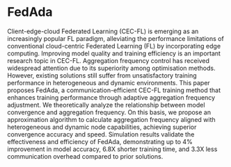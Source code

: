 # FedAda

Client-edge-cloud Federated Learning (CEC-FL) is emerging as an increasingly popular FL paradigm, alleviating the performance limitations of conventional cloud-centric Federated Learning (FL) by incorporating edge computing. 
Improving model quality and training efficiency is an important research topic in CEC-FL. 
Aggregation frequency control has received widespread attention due to its superiority among optimisation methods. However, existing solutions still suffer from unsatisfactory training performance in heterogeneous and dynamic environments. 
This paper proposes FedAda, a communication-efficient CEC-FL training method that enhances training performance through adaptive aggregation frequency adjustment. 
We theoretically analyze the relationship between model convergence and aggregation frequency. On this basis, we propose an approximation algorithm to calculate aggregation frequency aligned with heterogeneous and dynamic node capabilities, achieving superior convergence accuracy and speed. 
Simulation results validate the effectiveness and efficiency of FedAda, demonstrating up to 4% improvement in model accuracy, 6.8X shorter training time, and 3.3X less communication overhead compared to prior solutions.
